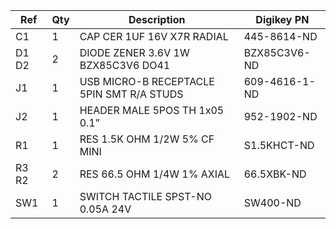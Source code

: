 |Ref|Qty|Description|Digikey PN|
|---|---|-----------|------|
|C1|1|CAP CER 1UF 16V X7R RADIAL|445-8614-ND|
|D1 D2|2|DIODE ZENER 3.6V 1W BZX85C3V6 DO41|BZX85C3V6-ND|
|J1|1|USB MICRO-B RECEPTACLE 5PIN SMT R/A STUDS|609-4616-1-ND|
|J2|1|HEADER MALE 5POS TH 1x05 0.1”|952-1902-ND|
|R1|1|RES 1.5K OHM 1/2W 5% CF MINI|S1.5KHCT-ND|
|R3 R2|2|RES 66.5 OHM 1/4W 1% AXIAL|66.5XBK-ND|
|SW1|1| SWITCH TACTILE SPST-NO 0.05A 24V |SW400-ND|


